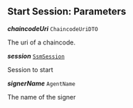 

## Start Session: Parameters





  
<article>

***chaincodeUri*** `ChaincodeUriDTO` 

The uri of a chaincode.

</article>
<article>

***session*** [`SsmSession`](/docs/ssm-chaincode-models--page#ssm-chaincode-session-while-an-purely-describes-the-structure-of-a-state-machine-a-session-represents-its-instantiation-it-defines-which-is-assigned-to-which-role-and-keeps-track-of-every-state-transition-it-has-undergone-) 

Session to start

</article>
<article>

***signerName*** `AgentName` 

The name of the signer

</article>

